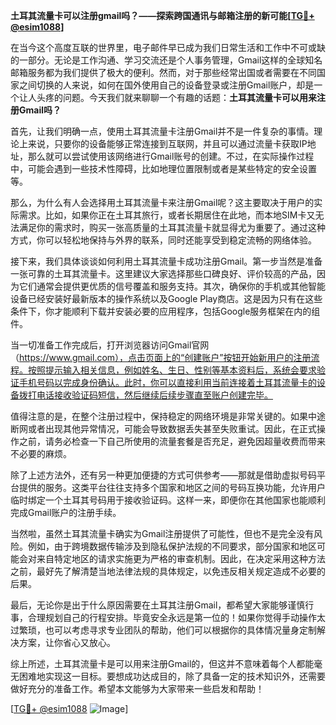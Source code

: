 **土耳其流量卡可以注册gmail吗？——探索跨国通讯与邮箱注册的新可能[[TG💪+ @esim1088](https://t.me/s/esim1088)]**

在当今这个高度互联的世界里，电子邮件早已成为我们日常生活和工作中不可或缺的一部分。无论是工作沟通、学习交流还是个人事务管理，Gmail这样的全球知名邮箱服务都为我们提供了极大的便利。然而，对于那些经常出国或者需要在不同国家之间切换的人来说，如何在国外使用自己的设备登录或注册Gmail账户，却是一个让人头疼的问题。今天我们就来聊聊一个有趣的话题：**土耳其流量卡可以用来注册Gmail吗？**

首先，让我们明确一点，使用土耳其流量卡注册Gmail并不是一件复杂的事情。理论上来说，只要你的设备能够正常连接到互联网，并且可以通过流量卡获取IP地址，那么就可以尝试使用该网络进行Gmail账号的创建。不过，在实际操作过程中，可能会遇到一些技术性障碍，比如地理位置限制或者是某些特定的安全设置等。

那么，为什么有人会选择用土耳其流量卡来注册Gmail呢？这主要取决于用户的实际需求。比如，如果你正在土耳其旅行，或者长期居住在此地，而本地SIM卡又无法满足你的需求时，购买一张高质量的土耳其流量卡就显得尤为重要了。通过这种方式，你可以轻松地保持与外界的联系，同时还能享受到稳定流畅的网络体验。

接下来，我们具体谈谈如何利用土耳其流量卡成功注册Gmail。第一步当然是准备一张可靠的土耳其流量卡。这里建议大家选择那些口碑良好、评价较高的产品，因为它们通常会提供更优质的信号覆盖和服务支持。其次，确保你的手机或其他智能设备已经安装好最新版本的操作系统以及Google Play商店。这是因为只有在这些条件下，你才能顺利下载并安装必要的应用程序，包括Google服务框架在内的组件。

当一切准备工作完成后，打开浏览器访问Gmail官网（https://www.gmail.com），点击页面上的“创建账户”按钮开始新用户的注册流程。按照提示输入相关信息，例如姓名、生日、性别等基本资料后，系统会要求验证手机号码以完成身份确认。此时，你可以直接利用当前连接着土耳其流量卡的设备拨打电话接收验证码短信，然后继续后续步骤直至账户创建完毕。

值得注意的是，在整个注册过程中，保持稳定的网络环境是非常关键的。如果中途断网或者出现其他异常情况，可能会导致数据丢失甚至失败重试。因此，在正式操作之前，请务必检查一下自己所使用的流量套餐是否充足，避免因超量收费而带来不必要的麻烦。

除了上述方法外，还有另一种更加便捷的方式可供参考——那就是借助虚拟号码平台提供的服务。这类平台往往支持多个国家和地区之间的号码互换功能，允许用户临时绑定一个土耳其号码用于接收验证码。这样一来，即便你在其他国家也能顺利完成Gmail账户的注册手续。

当然啦，虽然土耳其流量卡确实为Gmail注册提供了可能性，但也不是完全没有风险。例如，由于跨境数据传输涉及到隐私保护法规的不同要求，部分国家和地区可能会对来自特定地区的请求实施更为严格的审查机制。因此，在决定采用这种方法之前，最好先了解清楚当地法律法规的具体规定，以免违反相关规定造成不必要的后果。

最后，无论你是出于什么原因需要在土耳其注册Gmail，都希望大家能够谨慎行事，合理规划自己的行程安排。毕竟安全永远是第一位的！如果你觉得手动操作太过繁琐，也可以考虑寻求专业团队的帮助，他们可以根据你的具体情况量身定制解决方案，让你省心又放心。

综上所述，土耳其流量卡是可以用来注册Gmail的，但这并不意味着每个人都能毫无困难地实现这一目标。要想成功达成目的，除了具备一定的技术知识外，还需要做好充分的准备工作。希望本文能够为大家带来一些启发和帮助！

[[TG💪+ @esim1088](https://t.me/s/esim1088) ![Image](https://i.postimg.cc/4NQfJmqS/Snipaste-2025-05-13-00-14-12.png)]